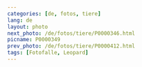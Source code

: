 ```yaml
---
categories: [de, fotos, tiere]
lang: de
layout: photo
next_photo: /de/fotos/tiere/P0000346.html
picname: P0000349
prev_photo: /de/fotos/tiere/P0000412.html
tags: [Fotofalle, Leopard]
---
```


